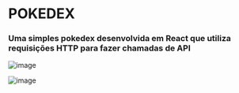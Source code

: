 # POKEDEX
### Uma simples pokedex desenvolvida em React que utiliza requisições HTTP para fazer chamadas de API

![image](https://user-images.githubusercontent.com/92278544/160282467-18a005f3-ef25-4a5b-b52f-bd8ab74f0fc2.png)





![image](https://user-images.githubusercontent.com/92278544/160282503-4423ff8d-f010-461e-b039-075fb944b947.png)
